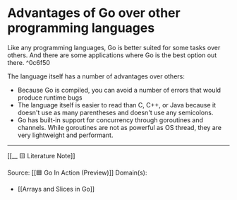 # Advantages of Go over other programming languages

Like any programming languages, Go is better suited for some tasks over others. And there are some applications where Go is the best option out there. ^0c6f50

The language itself has a number of advantages over others:
- Because Go is compiled, you can avoid a number of errors that would produce runtime bugs
- The language itself is easier to read than C, C++, or Java because it doesn't use as many parentheses and doesn't use any semicolons.
- Go has built-in support for concurrency through goroutines and channels. While goroutines are not as powerful as OS thread, they are very lightweight and performant.

---
[[__ 🟨 Literature Note]]

Source: [[🟦 Go In Action (Preview)]]
Domain(s):
- [[Arrays and Slices in Go]]
